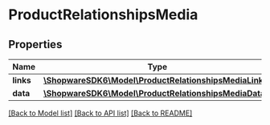 # ProductRelationshipsMedia

## Properties
Name | Type | Description | Notes
------------ | ------------- | ------------- | -------------
**links** | [**\ShopwareSDK6\Model\ProductRelationshipsMediaLinks**](ProductRelationshipsMediaLinks.md) |  | [optional] 
**data** | [**\ShopwareSDK6\Model\ProductRelationshipsMediaData[]**](ProductRelationshipsMediaData.md) |  | [optional] 

[[Back to Model list]](../../README.md#documentation-for-models) [[Back to API list]](../../README.md#documentation-for-api-endpoints) [[Back to README]](../../README.md)

